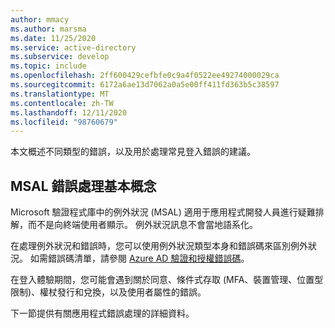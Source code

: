 ```yaml
---
author: mmacy
ms.author: marsma
ms.date: 11/25/2020
ms.service: active-directory
ms.subservice: develop
ms.topic: include
ms.openlocfilehash: 2ff600429cefbfe0c9a4f0522ee49274000029ca
ms.sourcegitcommit: 6172a6ae13d7062a0a5e00ff411fd363b5c38597
ms.translationtype: MT
ms.contentlocale: zh-TW
ms.lasthandoff: 12/11/2020
ms.locfileid: "98760679"
---
```

本文概述不同類型的錯誤，以及用於處理常見登入錯誤的建議。

## <a name="msal-error-handling-basics"></a>MSAL 錯誤處理基本概念

Microsoft 驗證程式庫中的例外狀況 (MSAL) 適用于應用程式開發人員進行疑難排解，而不是向終端使用者顯示。 例外狀況訊息不會當地語系化。

在處理例外狀況和錯誤時，您可以使用例外狀況類型本身和錯誤碼來區別例外狀況。  如需錯誤碼清單，請參閱 [Azure AD 驗證和授權錯誤碼](../articles/active-directory/develop/reference-aadsts-error-codes.md)。

在登入體驗期間，您可能會遇到關於同意、條件式存取 (MFA、裝置管理、位置型限制)、權杖發行和兌換，以及使用者屬性的錯誤。

下一節提供有關應用程式錯誤處理的詳細資料。